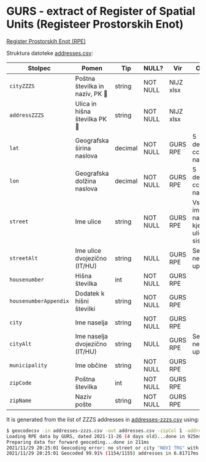 # GURS - extract of Register of Spatial Units (Registeer Prostorskih Enot)

[Register Prostorskih Enot (RPE)](https://podatki.gov.si/dataset/register-prostorskih-enot)

Struktura datoteke [addresses.csv](addresses.csv):

| Stolpec               | Pomen                              | Tip     | NULL?    | Vir       | Opomba                                       |
|-----------------------|------------------------------------|---------|----------|-----------|----------------------------------------------|
| `cityZZZS`            | Poštna številka in naziv, PK :key: | string  | NOT NULL | NIJZ xlsx |                                              |
| `addressZZZS`         | Ulica in hišna številka PK :key:   | string  | NOT NULL | NIJZ xlsx |                                              |
| `lat`                 | Geografska širina naslova          | decimal | NOT NULL | GURS RPE  | 5 decimalk, cca 1m natančnost                |
| `lon`                 | Geografska dolžina naslova         | decimal | NOT NULL | GURS RPE  | 5 decimalk, cca 1m natančnost                |
| `street`              | Ime ulice                          | string  | NOT NULL | GURS RPE  | Vsebuje ime naselja kjer ni uličnega sistema |
| `streetAlt`           | Ime ulice dvojezično (IT/HU)       | string  | NULL     | GURS RPE  | Se (še?) ne uporablja                        |
| `housenumber`         | Hišna številka                     | int     | NOT NULL | GURS RPE  |                                              |
| `housenumberAppendix` | Dodatek k hišni številki           | string  | NOT NULL | GURS RPE  |                                              |
| `city`                | Ime naselja                        | string  | NOT NULL | GURS RPE  |                                              |
| `cityAlt`             | Ime naselja dvojezično (IT/HU)     | string  | NULL     | GURS RPE  | Se (še?) ne uporablja                        |
| `municipality`        | Ime občine                         | string  | NOT NULL | GURS RPE  |                                              |
| `zipCode`             | Poštna številka                    | int     | NOT NULL | GURS RPE  |                                              |
| `zipName`             | Naziv pošte                        | string  | NOT NULL | GURS RPE  |                                              |

It is generated from the list of ZZZS addresses in [addresses-zzzs.csv](addresses-zzzs.csv) using:

```bash
$ geocodecsv -in addresses-zzzs.csv -out addresses.csv -zipCol 1 -addressCol 2 -appendAll
Loading RPE data by GURS, dated 2021-11-26 (4 days old)...done in 925ms
Preparing data for forward geocoding...done in 211ms
2021/11/29 20:25:01 Geocoding error: no street or city "NOVI TRG" with number 999 in postal area 8000
2021/11/29 20:25:01 Geocoded 99.91% (1154/1155) addresses in 6.81717ms. 1 errors.
```
